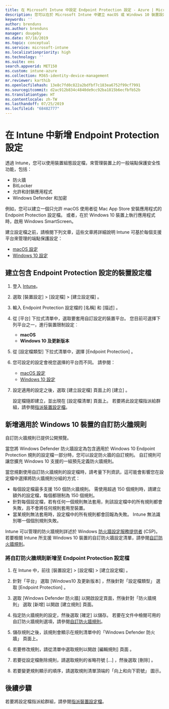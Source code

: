 ```yaml
---
title: 在 Microsoft Intune 中設定 Endpoint Protection 設定 - Azure | Microsoft Docs
description: 您可以在於 Microsoft Intune 中建立 macOS 或 Windows 10 裝置設定檔時，建立 Endpoint Protection 設定。
keywords: ''
author: brenduns
ms.author: brenduns
manager: dougeby
ms.date: 07/18/2019
ms.topic: conceptual
ms.service: microsoft-intune
ms.localizationpriority: high
ms.technology: ''
ms.suite: ems
search.appverid: MET150
ms.custom: intune-azure
ms.collection: M365-identity-device-management
mr.reviewer: karthib
ms.openlocfilehash: 13e8c7fd0c822a2bdfbf7c183ea6752f99cf7991
ms.sourcegitcommit: d2ac912b834c4840de9cc92ba1815b6ecfbfb52b
ms.translationtype: HT
ms.contentlocale: zh-TW
ms.lasthandoff: 07/25/2019
ms.locfileid: "68482777"
---
```

# <a name="add-endpoint-protection-settings-in-intune"></a>在 Intune 中新增 Endpoint Protection 設定  

透過 Intune，您可以使用裝置組態設定檔，來管理裝置上的一般端點保護安全性功能，包括：  
- 防火牆   
- BitLocker  
- 允許和封鎖應用程式  
- Windows Defender 和加密  

例如，您可以建立一個只允許 macOS 使用者從 Mac App Store 安裝應用程式的 Endpoint Protection 設定檔。 或者，在於 Windows 10 裝置上執行應用程式時，啟用 Windows SmartScreen。  

建立設定檔之前，請檢閱下列文章，這些文章將詳細說明 Intune 可基於每個支援平台來管理的端點保護設定：  
   - [macOS 設定](endpoint-protection-macos.md)  
   - [Windows 10 設定](endpoint-protection-windows-10.md)  

## <a name="create-a-device-profile-containing-endpoint-protection-settings"></a>建立包含 Endpoint Protection 設定的裝置設定檔  

1. 登入 [Intune](https://go.microsoft.com/fwlink/?linkid=2090973)。  
3. 選取 [裝置設定]   > [設定檔]   > [建立設定檔]  。  
4. 輸入 Endpoint Protection 設定檔的 [名稱]  和 [描述]  。  
5. 從 [平台]  下拉式清單中，選取要套用自訂設定的裝置平台。 您目前可選擇下列平台之一，進行裝置限制設定︰  
   - **macOS**  
   - **Windows 10 及更新版本**  
6. 從 [設定檔類型]  下拉式清單中，選擇 [Endpoint Protection]  。  
7. 您可設定的設定會視您選擇的平台而不同。 請參閱：  
   - [macOS 設定](endpoint-protection-macos.md)  
   - [Windows 10 設定](endpoint-protection-windows-10.md)  

8. 設定適用的設定之後，選取 [建立設定檔]  頁面上的 [建立]  。  

   設定檔隨即建立，並出現在 [設定檔清單] 頁面上。 若要將此設定檔指派給群組，請參閱[指派裝置設定檔](device-profile-assign.md)。  

## <a name="add-custom-firewall-rules-for-windows-10-devices"></a>新增適用於 Windows 10 裝置的自訂防火牆規則  
自訂防火牆規則已提供公開預覽。  

當您將 Windows Defender 防火牆設定為包含適用於 Windows 10 Endpoint Protection 規則的設定檔一部分時，您可以設定防火牆的自訂規則。 自訂規則可讓您擴充 Windows 10 支援的一組預先定義防火牆規則。  

當您規劃使用自訂防火牆規則的設定檔時，請考量下列資訊，這可能會影響您在設定檔中選擇將防火牆規則分組的方式：  
- 每個設定檔最多支援 150 個防火牆規則。 需使用超過 150 個規則時，請建立額外的設定檔，每個都限制為 150 個規則。  
- 針對每個設定檔，若有任何一個規則無法套用，則該設定檔中的所有規則都會失敗，且不會將任何規則套用至裝置。  
- 當某規則無法套用時，設定檔中的所有規則都會回報為失敗。 Intune 無法識別哪一個個別規則失敗。  

Intune 可以管理的防火牆規則詳述於 Windows [防火牆設定服務提供者]( https://docs.microsoft.com/windows/client-management/mdm/firewall-csp) (CSP)。 若要檢閱 Intune 所支援 Windows 10 裝置的自訂防火牆設定清單，請參閱[自訂防火牆規則](endpoint-protection-windows-10.md#firewall-rules)。  

### <a name="to-add-custom-firewall-rules-to-an-endpoint-protection-profile"></a>將自訂防火牆規則新增至 Endpoint Protection 設定檔  

1. 在 Intune 中，前往 [裝置設定]   > [設定檔]   > [建立設定檔]  。  

2. 針對「平台」  選取 [Windows10 及更新版本]  ，然後針對「設定檔類型」  選取 [Endpoint Protection]  。  

3. 選取 [Windows Defender 防火牆]  以開啟設定頁面，然後針對「防火牆規則」  選取 [新增]  以開啟 [建立規則]  頁面。  

4. 指定防火牆規則的設定，然後選取 [確定]  以儲存。 若要在文件中檢閱可用的自訂防火牆規則選項，請參閱[自訂防火牆規則](endpoint-protection-windows-10.md#firewall-rules)。  

5. 儲存規則之後，該規則會顯示在規則清單中的「Windows Defender 防火牆」  頁面上。  

6. 若要修改規則，請從清單中選取規則以開啟 [編輯規則] 頁面  。  

7. 若要從設定檔刪除規則，請選取規則的省略符號 [...]  ，然後選取 [刪除]  。  

8. 若要變更規則顯示的順序，請選取規則清單頂端的「向上和向下箭號」  圖示。  


## <a name="next-steps"></a>後續步驟  

若要將設定檔指派給群組，請參閱[指派裝置設定檔](device-profile-assign.md)。  

